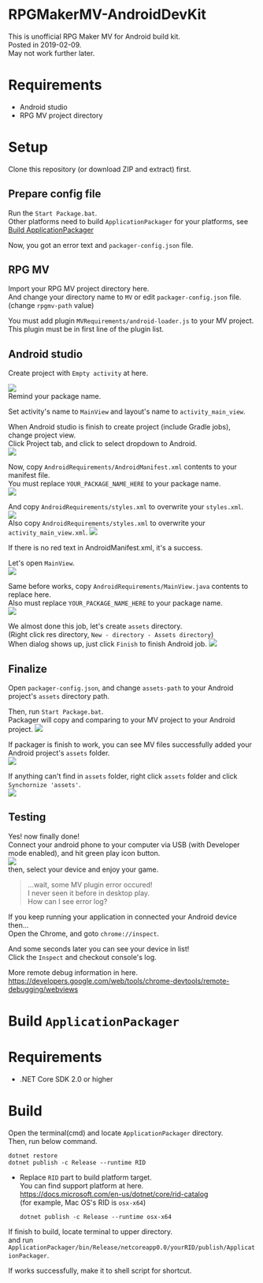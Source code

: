 # RPGMakerMV-AndroidDevKit
This is unofficial RPG Maker MV for Android build kit.  
Posted in 2019-02-09.  
May not work further later.

# Requirements

- Android studio
- RPG MV project directory

# Setup

Clone this repository (or download ZIP and extract) first.

## Prepare config file

Run the `Start Package.bat`.  
Other platforms need to build `ApplicationPackager` for your platforms, see [Build ApplicationPackager](#Build-ApplicationPackager)

Now, you got an error text and `packager-config.json` file.

## RPG MV

Import your RPG MV project directory here.  
And change your directory name to `MV` or edit `packager-config.json` file. (change `rpgmv-path` value)

You must add plugin `MVRequirements/android-loader.js` to your MV project.  
This plugin must be in first line of the plugin list.

## Android studio

Create project with `Empty activity` at here.  

![](img/package-name.png)  
Remind your package name.

Set activity's name to `MainView` and layout's name to `activity_main_view`.  

When Android studio is finish to create project (include Gradle jobs), change project view.  
Click Project tab, and click to select dropdown to Android.  
![](img/change-view.png)

Now, copy `AndroidRequirements/AndroidManifest.xml` contents to your manifest file.  
You must replace `YOUR_PACKAGE_NAME_HERE` to your package name.  
![](img/manifest.png)

And copy `AndroidRequirements/styles.xml` to overwrite your `styles.xml`.  
![](img/styles.png)  
Also copy `AndroidRequirements/styles.xml` to overwrite your `activity_main_view.xml`.
![](img/layout.png)

If there is no red text in AndroidManifest.xml, it's a success.

Let's open `MainView`.  
![](img/mainviewloc.png)

Same before works, copy `AndroidRequirements/MainView.java` contents to replace here.  
Also must replace `YOUR_PACKAGE_NAME_HERE` to your package name.  
![](img/mainview.png)

We almost done this job, let's create `assets` directory.  
(Right click res directory, `New - directory - Assets directory`)  
When dialog shows up, just click `Finish` to finish Android job.
![](img/create-assets-directory.png)

## Finalize

Open `packager-config.json`, and change `assets-path`
to your Android project's `assets` directory path.  

Then, run `Start Package.bat`.  
Packager will copy and comparing to your MV project to your Android project.
![](img/packager.png)

If packager is finish to work, you can see MV files successfully added
your Android project's `assets` folder.  
![](img/assets.png)  

If anything can't find in `assets` folder, right click `assets` folder
and click `Synchornize 'assets'`.  
![](img/sync.png)

## Testing

Yes! now finally done!  
Connect your android phone to your computer via USB
(with Developer mode enabled), and hit green play icon button.  
![](img/test.png)  
then, select your device and enjoy your game.

> ...wait, some MV plugin error occured!  
> I never seen it before in desktop play.  
> How can I see error log?

If you keep running your application in connected your Android device then...  
Open the Chrome, and goto `chrome://inspect`.

And some seconds later you can see your device in list!  
Click the `Inspect` and checkout console's log.

More remote debug information in here.  
https://developers.google.com/web/tools/chrome-devtools/remote-debugging/webviews

# Build `ApplicationPackager`

# Requirements

- .NET Core SDK 2.0 or higher

# Build

Open the terminal(cmd) and locate `ApplicationPackager` directory.  
Then, run below command.

```
dotnet restore
dotnet publish -c Release --runtime RID
```
- Replace `RID` part to build platform target.  
  You can find support platform at here.  
  https://docs.microsoft.com/en-us/dotnet/core/rid-catalog  
  (for example, Mac OS's RID is `osx-x64`)  
  ```
  dotnet publish -c Release --runtime osx-x64
  ```

If finish to build, locate terminal to upper directory.  
and run `ApplicationPackager/bin/Release/netcoreapp0.0/yourRID/publish/ApplicationPackager`.

If works successfully, make it to shell script for shortcut.